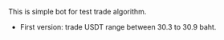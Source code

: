 This is simple bot for test trade algorithm.

- First version: trade USDT range between 30.3 to 30.9 baht.
